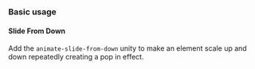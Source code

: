 ### Basic usage

#### Slide From Down

Add the `animate-slide-from-down` unity to make an element scale up and down repeatedly creating a pop in effect.
